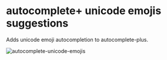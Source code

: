 # autocomplete+ unicode emojis suggestions

Adds unicode emoji autocompletion to autocomplete-plus.

![autocomplete-unicode-emojis](https://dl.dropboxusercontent.com/u/972960/Documents/atom/atom-autocomplete-unicode-emojis/autocomplete-unicode-emojis.gif)
